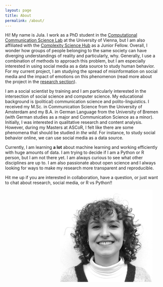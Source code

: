 ```yaml
---
layout: page
title: About
permalink: /about/
---
```


Hi! My name is Jula. I work as a PhD student in the [Computational Communication Science Lab](https://compcommlab.univie.ac.at/) at the University of Vienna, but I am also affiliated with the [Complexity Science Hub](https://csh.ac.at/) as a Junior Fellow.
Overall, I wonder how groups of people belonging to the same society can have diverging understandings of reality and particularly, why. 
Generally, I use a combination of methods to approach this problem, but I am especially interested in using social media as a data source to study human behavior. For my current project, I am studying the spread of misinformation on social media and the impact of emotions on this phenomenon (read more about the project in the [research section](/research/)).

I am a social scientist by training and I am particularly interested in the intersection of social science and computer science.
My educational background is (political) communication science and polito-linguistics. I received my M.Sc. in Communication Science from the University of Amsterdam and my B.A. in German Language from the University of Bremen (with German studies as a major and Communication Science as a minor). Initially, I was interested in qualitative research and content analysis. However, during my Masters at ASCoR, I felt like there are some phenomena that should be studied *in the wild*. For instance, to study social behavior online, we can use social media as a data source.

Currently, I am learning **a lot** about machine learning and working efficiently with huge amounts of data. I am trying to decide if I am a Python or R person, but I am not there yet. I am always curious to see what other disciplines are up to. I am also passionate about open science and I always looking for ways to make my research more transparent and reproducible. 

Hit me up if you are interested in collaboration, have a question, or just want to chat about research, social media, or R vs Python!!

<img src="assets/images/JL-bw.jpeg" alt="Picture of Jula Luehring" align="right" width="60%" min-width="500px" style="padding: 0% 4% 2% 0%; min-width: "/> 